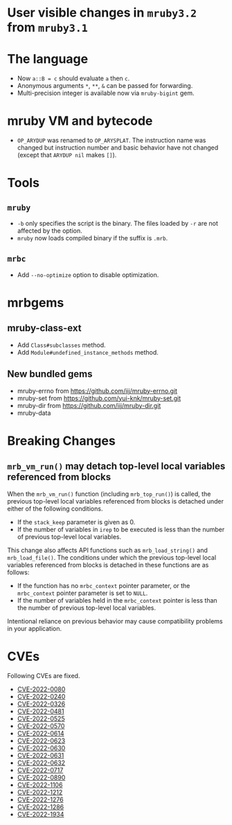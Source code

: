 # User visible changes in `mruby3.2` from `mruby3.1`

# The language

- Now `a::B = c` should evaluate `a` then `c`.
- Anonymous arguments `*`, `**`, `&` can be passed for forwarding.
- Multi-precision integer is available now via `mruby-bigint` gem.

# mruby VM and bytecode

- `OP_ARYDUP` was renamed to `OP_ARYSPLAT`. The instruction name
  was changed but instruction number and basic behavior have not
  changed (except that `ARYDUP nil` makes `[]`).

# Tools

## `mruby`

- `-b` only specifies the script is the binary. The files loaded by `-r` are not affected by the option.
- `mruby` now loads compiled binary if the suffix is `.mrb`.

## `mrbc`

- Add `--no-optimize` option to disable optimization.

# mrbgems

## mruby-class-ext

- Add `Class#subclasses` method.
- Add `Module#undefined_instance_methods` method.

## New bundled gems

- mruby-errno from <https://github.com/iij/mruby-errno.git>
- mruby-set from <https://github.com/yui-knk/mruby-set.git>
- mruby-dir from <https://github.com/iij/mruby-dir.git>
- mruby-data

# Breaking Changes

## `mrb_vm_run()` may detach top-level local variables referenced from blocks

When the `mrb_vm_run()` function (including `mrb_top_run()`) is called,
the previous top-level local variables referenced from blocks is detached under either of the following conditions.

- If the `stack_keep` parameter is given as 0.
- If the number of variables in `irep` to be executed is less than the number of previous top-level local variables.

This change also affects API functions such as `mrb_load_string()` and `mrb_load_file()`.
The conditions under which the previous top-level local variables referenced from blocks is detached in these functions are as follows:

- If the function has no `mrbc_context` pointer parameter, or the `mrbc_context` pointer parameter is set to `NULL`.
- If the number of variables held in the `mrbc_context` pointer is less than the number of previous top-level local variables.

Intentional reliance on previous behavior may cause compatibility problems in your application.

# CVEs

Following CVEs are fixed.

- [CVE-2022-0080](https://www.cve.org/CVERecord?id=CVE-2022-0080)
- [CVE-2022-0240](https://www.cve.org/CVERecord?id=CVE-2022-0240)
- [CVE-2022-0326](https://www.cve.org/CVERecord?id=CVE-2022-0326)
- [CVE-2022-0481](https://www.cve.org/CVERecord?id=CVE-2022-0481)
- [CVE-2022-0525](https://www.cve.org/CVERecord?id=CVE-2022-0525)
- [CVE-2022-0570](https://www.cve.org/CVERecord?id=CVE-2022-0570)
- [CVE-2022-0614](https://www.cve.org/CVERecord?id=CVE-2022-0614)
- [CVE-2022-0623](https://www.cve.org/CVERecord?id=CVE-2022-0623)
- [CVE-2022-0630](https://www.cve.org/CVERecord?id=CVE-2022-0630)
- [CVE-2022-0631](https://www.cve.org/CVERecord?id=CVE-2022-0631)
- [CVE-2022-0632](https://www.cve.org/CVERecord?id=CVE-2022-0632)
- [CVE-2022-0717](https://www.cve.org/CVERecord?id=CVE-2022-0717)
- [CVE-2022-0890](https://www.cve.org/CVERecord?id=CVE-2022-0890)
- [CVE-2022-1106](https://www.cve.org/CVERecord?id=CVE-2022-1106)
- [CVE-2022-1212](https://www.cve.org/CVERecord?id=CVE-2022-1212)
- [CVE-2022-1276](https://www.cve.org/CVERecord?id=CVE-2022-1276)
- [CVE-2022-1286](https://www.cve.org/CVERecord?id=CVE-2022-1286)
- [CVE-2022-1934](https://www.cve.org/CVERecord?id=CVE-2022-1934)
